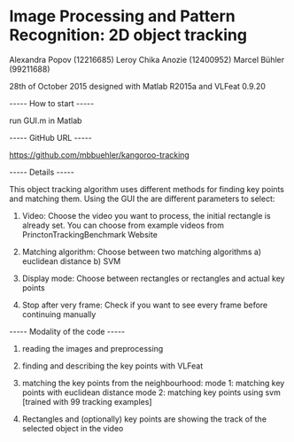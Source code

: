 # Image Processing and Pattern Recognition: 2D object tracking

Alexandra Popov (12216685)
Leroy Chika Anozie (12400952)
Marcel Bühler (99211688)

28th of October 2015
designed with Matlab R2015a and VLFeat 0.9.20

----- How to start -----

run GUI.m in Matlab

----- GitHub URL -----

https://github.com/mbbuehler/kangoroo-tracking

----- Details -----

This object tracking algorithm uses different methods for finding key points and matching them.
Using the GUI the are different parameters to select:

1. Video: Choose the video you want to process, the initial rectangle is already set. You can choose from example videos from PrinctonTrackingBenchmark Website
	
2. Matching algorithm: Choose between two matching algorithms
a) euclidean distance
b) SVM

3. Display mode: Choose between rectangles or rectangles and actual key points  

4. Stop after very frame: Check if you want to see every frame before continuing manually


----- Modality of the code -----

1. reading the images and preprocessing

2. finding and describing the key points with VLFeat

3. matching the key points from the neighbourhood: 
			mode 1: matching key points with euclidean distance
			mode 2: matching key points using svm [trained with 99 tracking examples]
			
4. Rectangles and (optionally) key points are showing the track of the selected object in the video
			
